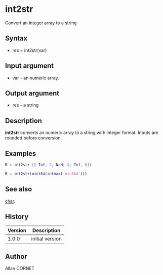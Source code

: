 # int2str

Convert an integer array to a string

## Syntax

- res = int2str(var)

## Input argument

- var - an numeric array.

## Output argument

- res - a string

## Description

<b>int2str</b> converts an numeric array to a string with integer format. Inputs are rounded before conversion.

## Examples

```matlab
R = int2str ([-Inf, 2, NaN; 4, Inf, 6])
```

```matlab
R = int2str(uint64(intmax('uint64')))
```

## See also

[char](char.md).

## History

| Version | Description     |
| ------- | --------------- |
| 1.0.0   | initial version |

## Author

Allan CORNET
